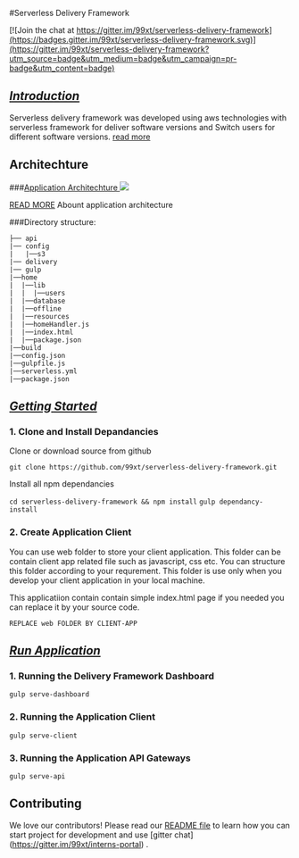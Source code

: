 #Serverless Delivery Framework

[![Join the chat at https://gitter.im/99xt/serverless-delivery-framework](https://badges.gitter.im/99xt/serverless-delivery-framework.svg)](https://gitter.im/99xt/serverless-delivery-framework?utm_source=badge&utm_medium=badge&utm_campaign=pr-badge&utm_content=badge)

## [*Introduction*](https://99xt.github.io/serverless-delivery-framework/#introduction)
Serverless delivery framework was developed using aws technologies with serverless framework for deliver software versions and Switch users for different software versions. [read more](https://99xt.github.io/serverless-delivery-framework)

## Architechture
###[Application Architechture ](https://99xt.github.io/serverless-delivery-framework/#application-architechture)
<img src="https://github.com/niroshannrsh/serverless-delivery-framework/blob/master/docs/img/Relese-pipeline-1.jpg?raw=true" />

[READ MORE](https://99xt.github.io/serverless-delivery-framework/#application-architechture) Abount application architecture

###Directory structure:
```
├── api
|── config
|   |──s3
|── delivery
|── gulp
|──home
|  |──lib
|  |  |──users
|  |──database
|  |──offline
|  |──resources
|  |──homeHandler.js
|  |──index.html
|  |──package.json
|──build
|──config.json
|──gulpfile.js
|──serverless.yml
|──package.json

```


## [*Getting Started*](https://99xt.github.io/serverless-delivery-framework/#getting-started)
### 1. Clone and Install Depandancies
Clone or download source from github

`git clone https://github.com/99xt/serverless-delivery-framework.git`

Install all npm dependancies

`cd serverless-delivery-framework && npm install`
`gulp dependancy-install`

### 2. Create Application Client

You can use web folder to store your client application. This folder can be contain client app related file such as javascript, css etc. You can structure this folder according to your requrement. This folder is use only when you develop your client application in your local machine.

This applicatiion contain contain simple index.html page if you needed you can replace it by your source code.

`REPLACE web FOLDER BY CLIENT-APP`

## [*Run Application*](https://99xt.github.io/serverless-delivery-framework/#run-application)

### 1. Running the Delivery Framework Dashboard

`gulp serve-dashboard`

### 2. Running the Application Client

`gulp serve-client`

### 3. Running the Application API Gateways

`gulp serve-api`


## <a name="contributing"></a>Contributing
We love our contributors! Please read our [README file](README.md) to learn how you can start project for development and use [gitter chat] (https://gitter.im/99xt/interns-portal) .



